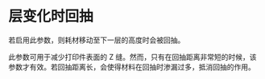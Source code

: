 层变化时回抽
====
若启用此参数，则耗材移动至下一层的高度时会被回抽。

此参数可用于减少打印件表面的 Z 缝。然而，只有在回抽距离非常短的时候，该参数才有效。若回抽距离长，会使得材料在回抽时渗漏过多，抵消回抽的作用。